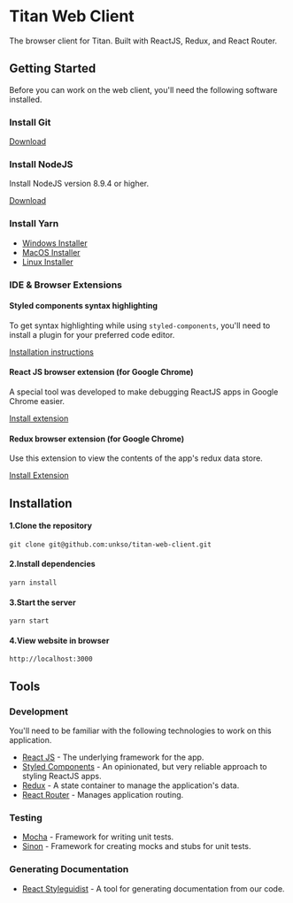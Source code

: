 # Titan Web Client
The browser client for Titan. Built with ReactJS, Redux, and React Router.


## Getting Started
Before you can work on the web client, you'll need the following software installed.

### Install Git

[Download](https://git-scm.com/downloads)

### Install NodeJS
Install NodeJS version 8.9.4 or higher.

[Download](https://nodejs.org/en/)

### Install Yarn
- [Windows Installer](https://yarnpkg.com/lang/en/docs/install/#windows-tab)
- [MacOS Installer](https://yarnpkg.com/lang/en/docs/install/#mac-tab)
- [Linux Installer](https://yarnpkg.com/lang/en/docs/install/#linux-tab)

### IDE & Browser Extensions

#### Styled components syntax highlighting
To get syntax highlighting while using `styled-components`, you'll need to install a plugin for your preferred code editor.

[Installation instructions](https://www.styled-components.com/docs/tooling#syntax-highlighting)

#### React JS browser extension (for Google Chrome)
A special tool was developed to make debugging ReactJS apps in Google Chrome easier.

[Install extension](https://chrome.google.com/webstore/detail/react-developer-tools/fmkadmapgofadopljbjfkapdkoienihi?hl=en)

#### Redux browser extension (for Google Chrome)
Use this extension to view the contents of the app's redux data store.

[Install Extension](https://chrome.google.com/webstore/detail/redux-devtools/lmhkpmbekcpmknklioeibfkpmmfibljd?hl=en)    


## Installation

#### 1.Clone the repository

    git clone git@github.com:unkso/titan-web-client.git

#### 2.Install dependencies

    yarn install
    
#### 3.Start the server

    yarn start
    
#### 4.View website in browser

    http://localhost:3000


## Tools

### Development
You'll need to be familiar with the following technologies to work on this application.

- [React JS](https://reactjs.org) - The underlying framework for the app.
- [Styled Components](https://www.styled-components.com) - An opinionated, but very reliable approach to styling ReactJS apps.
- [Redux](https://redux.js.org) - A state container to manage the application's data.
- [React Router](https://medium.com/@pshrmn/a-simple-react-router-v4-tutorial-7f23ff27adf) - Manages application routing.

### Testing
- [Mocha](https://mochajs.org) - Framework for writing unit tests.
- [Sinon](http://sinonjs.org) - Framework for creating mocks and stubs for unit tests.

### Generating Documentation
- [React Styleguidist](https://github.com/styleguidist/react-styleguidist) - A tool for generating documentation from our code.
